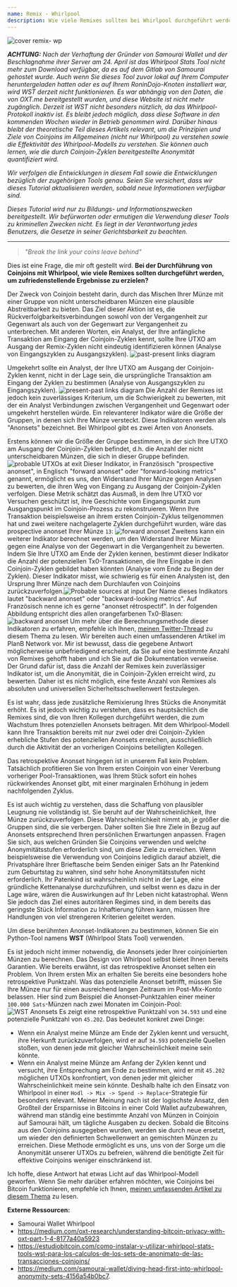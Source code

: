 ```yaml
---
name: Remix - Whirlpool
description: Wie viele Remixes sollten bei Whirlpool durchgeführt werden?
---
```

![cover remix- wp](assets/cover.webp)

***ACHTUNG:** Nach der Verhaftung der Gründer von Samourai Wallet und der Beschlagnahme ihrer Server am 24. April ist das Whirlpool Stats Tool nicht mehr zum Download verfügbar, da es auf dem Gitlab von Samourai gehostet wurde. Auch wenn Sie dieses Tool zuvor lokal auf Ihrem Computer heruntergeladen hatten oder es auf Ihrem RoninDojo-Knoten installiert war, wird WST derzeit nicht funktionieren. Es war abhängig von den Daten, die von OXT.me bereitgestellt wurden, und diese Website ist nicht mehr zugänglich. Derzeit ist WST nicht besonders nützlich, da das Whirlpool-Protokoll inaktiv ist. Es bleibt jedoch möglich, dass diese Software in den kommenden Wochen wieder in Betrieb genommen wird. Darüber hinaus bleibt der theoretische Teil dieses Artikels relevant, um die Prinzipien und Ziele von Coinjoins im Allgemeinen (nicht nur Whirlpool) zu verstehen sowie die Effektivität des Whirlpool-Modells zu verstehen. Sie können auch lernen, wie die durch Coinjoin-Zyklen bereitgestellte Anonymität quantifiziert wird.*

_Wir verfolgen die Entwicklungen in diesem Fall sowie die Entwicklungen bezüglich der zugehörigen Tools genau. Seien Sie versichert, dass wir dieses Tutorial aktualisieren werden, sobald neue Informationen verfügbar sind._

_Dieses Tutorial wird nur zu Bildungs- und Informationszwecken bereitgestellt. Wir befürworten oder ermutigen die Verwendung dieser Tools zu kriminellen Zwecken nicht. Es liegt in der Verantwortung jedes Benutzers, die Gesetze in seiner Gerichtsbarkeit zu beachten._

---

> *"Break the link your coins leave behind"*

Dies ist eine Frage, die mir oft gestellt wird. **Bei der Durchführung von Coinjoins mit Whirlpool, wie viele Remixes sollten durchgeführt werden, um zufriedenstellende Ergebnisse zu erzielen?**

Der Zweck von Coinjoin besteht darin, durch das Mischen Ihrer Münze mit einer Gruppe von nicht unterscheidbaren Münzen eine plausible Abstreitbarkeit zu bieten. Das Ziel dieser Aktion ist es, die Rückverfolgbarkeitsverbindungen sowohl von der Vergangenheit zur Gegenwart als auch von der Gegenwart zur Vergangenheit zu unterbrechen. Mit anderen Worten, ein Analyst, der Ihre anfängliche Transaktion am Eingang der Coinjoin-Zyklen kennt, sollte Ihre UTXO am Ausgang der Remix-Zyklen nicht eindeutig identifizieren können (Analyse von Eingangszyklen zu Ausgangszyklen).
![past-present links diagram](assets/de/1.webp)

Umgekehrt sollte ein Analyst, der Ihre UTXO am Ausgang der Coinjoin-Zyklen kennt, nicht in der Lage sein, die ursprüngliche Transaktion am Eingang der Zyklen zu bestimmen (Analyse von Ausgangszyklen zu Eingangszyklen).
![present-past links diagram](assets/de/2.webp)
Die Anzahl der Remixes ist jedoch kein zuverlässiges Kriterium, um die Schwierigkeit zu bewerten, mit der ein Analyst Verbindungen zwischen Vergangenheit und Gegenwart oder umgekehrt herstellen würde. Ein relevanterer Indikator wäre die Größe der Gruppen, in denen sich Ihre Münze versteckt. Diese Indikatoren werden als "Anonsets" bezeichnet. Bei Whirlpool gibt es zwei Arten von Anonsets.

Erstens können wir die Größe der Gruppe bestimmen, in der sich Ihre UTXO am Ausgang der Coinjoin-Zyklen befindet, d.h. die Anzahl der nicht unterscheidbaren Münzen, die sich in dieser Gruppe befinden.
![probable UTXOs at exit](assets/de/3.webp)
Dieser Indikator, in Französisch "prospective anonset", in Englisch "forward anonset" oder "forward-looking metrics" genannt, ermöglicht es uns, den Widerstand Ihrer Münze gegen Analysen zu bewerten, die ihren Weg von Eingang zu Ausgang der Coinjoin-Zyklen verfolgen. Diese Metrik schätzt das Ausmaß, in dem Ihre UTXO vor Versuchen geschützt ist, ihre Geschichte vom Eingangspunkt zum Ausgangspunkt im Coinjoin-Prozess zu rekonstruieren. Wenn Ihre Transaktion beispielsweise an ihrem ersten Coinjoin-Zyklus teilgenommen hat und zwei weitere nachgelagerte Zyklen durchgeführt wurden, wäre das prospective anonset Ihrer Münze `13`:
![forward anonset](assets/de/4.webp)
Zweitens kann ein weiterer Indikator berechnet werden, um den Widerstand Ihrer Münze gegen eine Analyse von der Gegenwart in die Vergangenheit zu bewerten. Indem Sie Ihre UTXO am Ende der Zyklen kennen, bestimmt dieser Indikator die Anzahl der potenziellen Tx0-Transaktionen, die Ihre Eingabe in den Coinjoin-Zyklen gebildet haben könnten (Analyse vom Ende zu Beginn der Zyklen). Dieser Indikator misst, wie schwierig es für einen Analysten ist, den Ursprung Ihrer Münze nach dem Durchlaufen von Coinjoins zurückzuverfolgen.![Probable sources at input](assets/de/5.webp)
Der Name dieses Indikators lautet "backward anonset" oder "backward-looking metrics". Auf Französisch nenne ich es gerne "anonset rétrospectif". In der folgenden Abbildung entspricht dies allen orangefarbenen Tx0-Blasen:
![backward anonset](assets/de/6.webp)
Um mehr über die Berechnungsmethode dieser Indikatoren zu erfahren, empfehle ich Ihnen, [meinen Twitter-Thread](https://twitter.com/Loic_Pandul/status/1550850558147395585?s=20) zu diesem Thema zu lesen. Wir bereiten auch einen umfassenderen Artikel im PlanB Network vor.
Mir ist bewusst, dass die gegebene Antwort möglicherweise unbefriedigend erscheint, da Sie auf eine bestimmte Anzahl von Remixes gehofft haben und ich Sie auf die Dokumentation verweise. Der Grund dafür ist, dass die Anzahl der Remixes kein zuverlässiger Indikator ist, um die Anonymität, die in Coinjoin-Zyklen erreicht wird, zu bewerten. Daher ist es nicht möglich, eine feste Anzahl von Remixes als absoluten und universellen Sicherheitsschwellenwert festzulegen.

Es ist wahr, dass jede zusätzliche Remixierung Ihres Stücks die Anonymität erhöht. Es ist jedoch wichtig zu verstehen, dass es hauptsächlich die Remixes sind, die von Ihren Kollegen durchgeführt werden, die zum Wachstum Ihres potenziellen Anonsets beitragen. Mit dem Whirlpool-Modell kann Ihre Transaktion bereits mit nur zwei oder drei Coinjoin-Zyklen erhebliche Stufen des potenziellen Anonsets erreichen, ausschließlich durch die Aktivität der an vorherigen Coinjoins beteiligten Kollegen.

Das retrospektive Anonset hingegen ist in unserem Fall kein Problem. Tatsächlich profitieren Sie von Ihrem ersten Coinjoin von einer Vererbung vorheriger Pool-Transaktionen, was Ihrem Stück sofort ein hohes rückwirkendes Anonset gibt, mit einer marginalen Erhöhung in jedem nachfolgenden Zyklus.

Es ist auch wichtig zu verstehen, dass die Schaffung von plausibler Leugnung nie vollständig ist. Sie beruht auf der Wahrscheinlichkeit, Ihre Münze zurückzuverfolgen. Diese Wahrscheinlichkeit nimmt ab, je größer die Gruppen sind, die sie verbergen. Daher sollten Sie Ihre Ziele in Bezug auf Anonsets entsprechend Ihren persönlichen Erwartungen anpassen. Fragen Sie sich, aus welchen Gründen Sie Coinjoins verwenden und welche Anonymitätsstufen erforderlich sind, um diese Ziele zu erreichen. Wenn beispielsweise die Verwendung von Coinjoins lediglich darauf abzielt, die Privatsphäre Ihrer Brieftasche beim Senden einiger Sats an Ihr Patenkind zum Geburtstag zu wahren, sind sehr hohe Anonymitätsstufen nicht erforderlich. Ihr Patenkind ist wahrscheinlich nicht in der Lage, eine gründliche Kettenanalyse durchzuführen, und selbst wenn es dazu in der Lage wäre, wären die Auswirkungen auf Ihr Leben nicht katastrophal. Wenn Sie jedoch das Ziel eines autoritären Regimes sind, in dem bereits das geringste Stück Information zu Inhaftierung führen kann, müssen Ihre Handlungen von viel strengeren Kriterien geleitet werden.

Um diese berühmten Anonset-Indikatoren zu bestimmen, können Sie ein Python-Tool namens **WST** (Whirlpool Stats Tool) verwenden.

Es ist jedoch nicht immer notwendig, die Anonsets jeder Ihrer coinjoinierten Münzen zu berechnen. Das Design von Whirlpool selbst bietet Ihnen bereits Garantien. Wie bereits erwähnt, ist das retrospektive Anonset selten ein Problem. Von Ihrem ersten Mix an erhalten Sie bereits eine besonders hohe retrospektive Punktzahl. Was das potenzielle Anonset betrifft, müssen Sie Ihre Münze nur für einen ausreichend langen Zeitraum im Post-Mix-Konto belassen. Hier sind zum Beispiel die Anonset-Punktzahlen einer meiner `100.000 Sats`-Münzen nach zwei Monaten im Coinjoin-Pool:
![WST Anonsets](assets/de/7.webp)
Es zeigt eine retrospektive Punktzahl von `34.593` und eine potenzielle Punktzahl von `45.202`. Das bedeutet konkret zwei Dinge:
- Wenn ein Analyst meine Münze am Ende der Zyklen kennt und versucht, ihre Herkunft zurückzuverfolgen, wird er auf `34.593` potenzielle Quellen stoßen, von denen jede mit gleicher Wahrscheinlichkeit meine sein könnte.
- Wenn ein Analyst meine Münze am Anfang der Zyklen kennt und versucht, ihre Entsprechung am Ende zu bestimmen, wird er mit `45.202` möglichen UTXOs konfrontiert, von denen jeder mit gleicher Wahrscheinlichkeit meine sein könnte.
Deshalb halte ich den Einsatz von Whirlpool in einer `Hodl -> Mix -> Spend -> Replace`-Strategie für besonders relevant. Meiner Meinung nach ist der logischste Ansatz, den Großteil der Ersparnisse in Bitcoins in einer Cold Wallet aufzubewahren, während man ständig eine bestimmte Anzahl von Münzen in Coinjoin auf Samourai hält, um tägliche Ausgaben zu decken. Sobald die Bitcoins aus den Coinjoins ausgegeben wurden, werden sie durch neue ersetzt, um wieder den definierten Schwellenwert an gemischten Münzen zu erreichen. Diese Methode ermöglicht es uns, uns von der Sorge um die Anonymität unserer UTXOs zu befreien, während die benötigte Zeit für effektive Coinjoins weniger einschränkend ist.

Ich hoffe, diese Antwort hat etwas Licht auf das Whirlpool-Modell geworfen. Wenn Sie mehr darüber erfahren möchten, wie Coinjoins bei Bitcoin funktionieren, empfehle ich Ihnen, [meinen umfassenden Artikel zu diesem Thema](https://planb.network/tutorials/privacy/coinjoin-dojo) zu lesen.

**Externe Ressourcen:**
- Samourai Wallet Whirlpool
- https://medium.com/oxt-research/understanding-bitcoin-privacy-with-oxt-part-1-4-8177a40a5923
- https://estudiobitcoin.com/como-instalar-y-utilizar-whirlpool-stats-tools-wst-para-los-calculos-de-los-sets-de-anonimato-de-las-transacciones-coinjoins/
- https://medium.com/samourai-wallet/diving-head-first-into-whirlpool-anonymity-sets-4156a54b0bc7.
